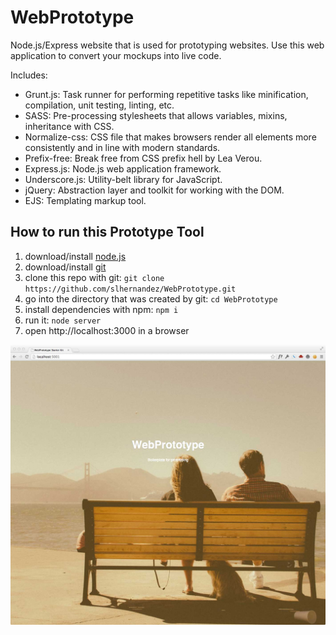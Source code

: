 # WebPrototype

Node.js/Express website that is used for prototyping websites.  Use this web application to convert your mockups into live code.

Includes:

- Grunt.js: Task runner for performing repetitive tasks like minification, compilation, unit testing, linting, etc.  
- SASS: Pre-processing stylesheets that allows variables, mixins, inheritance with CSS.
- Normalize-css: CSS file that makes browsers render all elements more consistently and in line with modern standards.
- Prefix-free: Break free from CSS prefix hell by Lea Verou.
- Express.js: Node.js web application framework.
- Underscore.js: Utility-belt library for JavaScript.
- jQuery: Abstraction layer and toolkit for working with the DOM.
- EJS: Templating markup tool.

## How to run this Prototype Tool

1. download/install [node.js](http://nodejs.org)
1. download/install [git](http://git-scm.com/)
1. clone this repo with git: `git clone https://github.com/slhernandez/WebPrototype.git`
1. go into the directory that was created by git: `cd WebPrototype`
1. install dependencies with npm: `npm i`
1. run it: `node server`
1. open http://localhost:3000 in a browser

![WebPrototype - Boilerplate for creating websites](public/images/WebPrototype.jpg "WebPrototype")





